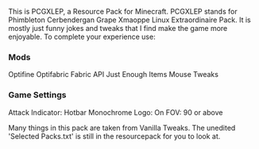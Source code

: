 This is PCGXLEP, a Resource Pack for Minecraft. PCGXLEP stands for Phimbleton Cerbendergan Grape Xmaoppe Linux Extraordinaire Pack.
It is mostly just funny jokes and tweaks that I find make the game more enjoyable. To complete your experience use:

### Mods
Optifine
Optifabric
Fabric API
Just Enough Items
Mouse Tweaks

### Game Settings
Attack Indicator: Hotbar
Monochrome Logo: On
FOV: 90 or above

Many things in this pack are taken from Vanilla Tweaks. The unedited 'Selected Packs.txt' is still in the resourcepack for you to look at.
